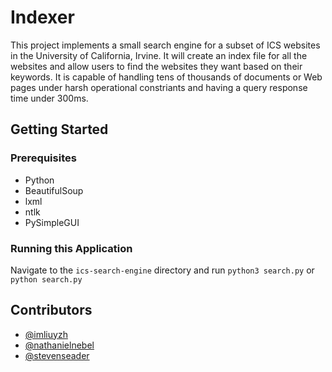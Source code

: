 # Indexer
This project implements a small search engine for a subset of ICS websites in the University of California, Irvine. It will create an index file for all the websites and allow users to find the websites they want based on their keywords. It is capable of handling tens of thousands of documents or Web pages under harsh operational constriants and having a query response time under 300ms.

## Getting Started
### Prerequisites
  + Python
  + BeautifulSoup
  + lxml
  + ntlk
  + PySimpleGUI
  
### Running this Application
Navigate to the ```ics-search-engine``` directory and run ```python3 search.py``` or ```python search.py```

## Contributors
- [@imliuyzh](https://github.com/imliuyzh)
- [@nathanielnebel](https://github.com/nathanielnebel)
- [@stevenseader](https://github.com/stevenseader)
